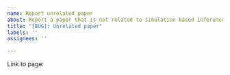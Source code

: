 ```yaml
---
name: Report unrelated paper
about: Report a paper that is not related to simulation based inference
title: "[BUG]: Unrelated paper"
labels: ''
assignees: ''

---
```


Link to page:
